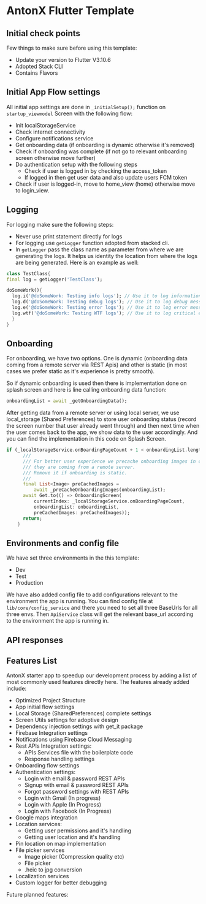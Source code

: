# AntonX Flutter Template

## Initial check points

Few things to make sure before using this template:

- Update your version to Flutter V3.10.6
- Adopted Stack CLI
- Contains Flavors

## Initial App Flow settings

All initial app settings are done in `_initialSetup();` function on `startup_viewmodel` Screen with the following flow:

- Init localStorageService
- Check internet connectivity
- Configure notifications service
- Get onboarding data (if onboarding is dynamic otherwise it's removed)
- Check if onboarding was complete (if not go to relevant onboarding screen otherwise move further)
- Do authentication setup with the following steps
  - Check if user is logged in by checking the access_token
  - If logged in then get user data and also update users FCM token
- Check if user is logged-in, move to home_view (home) otherwise move to login_view.

## Logging

For logging make sure the following steps:

- Never use print statement directly for logs
- For logging use `getLogger` function adopted from stacked cli.
- In `getLogger` pass the class name as parameter from where we are generating the logs. It helps us identity the location from where the logs are being generated.
Here is an example as well:

```dart
class TestClass{
final log = getLogger('TestClass');

doSomeWork(){
  log.i('@doSomeWork: Testing info logs'); // Use it to log information
  log.d('@doSomeWork: Testing debug logs'); // Use it to log debug messages
  log.e('@doSomeWork: Testing error logs'); // Use it to log error messages
  log.wtf('@doSomeWork: Testing WTF logs'); // Use it to log critical error messages
  }
}
```

## Onboarding

For onboarding, we have two options. One is dynamic (onboarding data coming from a remote server via REST Apis) and other is static (in most cases we prefer static as it's experience is pretty smooth).

So if dynamic onboarding is used then there is implementation done on splash screen and here is line calling onboarding data function:

```dart
onboardingList = await _getOnboardingData();
```

After getting data from a remote server or using local server, we use local_storage (Shared Preferences) to store user onboarding status (record the screen number that user already went through) and then next time when the user comes back to the app, we show data to the user accordingly. And you can find the implementation in this code on Splash Screen.

```dart
if (_localStorageService.onBoardingPageCount + 1 < onboardingList.length) {
      ///
      /// For better user experience we precache onboarding images in case
      /// they are coming from a remote server. 
      /// Remove it if onboarding is static.
      ///
      final List<Image> preCachedImages =
          await _preCacheOnboardingImages(onboardingList);
      await Get.to(() => OnboardingScreen(
          currentIndex: _localStorageService.onBoardingPageCount,
          onboardingList: onboardingList,
          preCachedImages: preCachedImages));
      return;
    }
```

## Environments and config file

We have set three environments in the this template:

- Dev
- Test
- Production

We have also added config file to add configurations relevant to the environment the app is running. You can find config file at `lib/core/config_service` and there you need to set all three BaseUrls for all three envs.
Then `ApiService` class will get the relevant base_url according to the environment the app is running in.

## API responses

## Features List

AntonX starter app to speedup our development process by adding a list of most commonly used features directly here.
The features already added include:

- Optimized Project Structure
- App initial flow settings
- Local Storage (SharedPreferences) complete settings
- Screen Utils settings for adoptive design
- Dependency injection settings with get_it package
- Firebase Integration settings
- Notifications using Firebase Cloud Messaging
- Rest APIs Integration settings:
  - APIs Services file with the boilerplate code
  - Response handling settings
- Onboarding flow settings
- Authentication settings:
  - Login with email & password REST APIs
  - Signup with email & password REST APIs
  - Forgot password settings with REST APIs
  - Login with Gmail (In progress)
  - Login with Apple (In Progress)
  - Login with Facebook (In Progress)
- Google maps integration
- Location services:
  - Getting user permissions and it's handling
  - Getting user location and it's handling
- Pin location on map implementation
- File picker services
  - Image picker (Compression quality etc)
  - File picker
  - .heic to jpg conversion
- Localization services
- Custom logger for better debugging

Future planned features:

